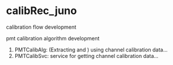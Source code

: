 # calibRec_juno
calibration flow development

pmt calibration algorithm development

1. PMTCalibAlg: (Extracting and ) using channel calibration data...
2. PMTCalibSvc: service for getting channel calibration data...
